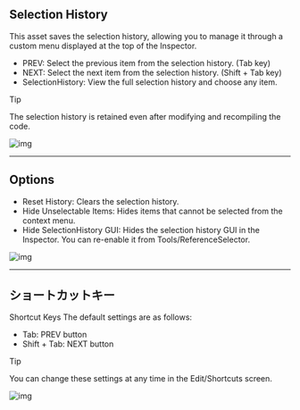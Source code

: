 ## Selection History

This asset saves the selection history, allowing you to manage it through a custom menu displayed at the top of the Inspector.

- PREV: Select the previous item from the selection history. (Tab key)
- NEXT: Select the next item from the selection history. (Shift + Tab key)
- SelectionHistory: View the full selection history and choose any item.

> [!TIP]
> The selection history is retained even after modifying and recompiling the code.

![img](https://emptybraces.github.io/reference-selector/images/selection_history1.jpg)

---
## Options
- Reset History: Clears the selection history.
- Hide Unselectable Items: Hides items that cannot be selected from the context menu.
- Hide SelectionHistory GUI: Hides the selection history GUI in the Inspector. You can re-enable it from Tools/ReferenceSelector.

![img](https://emptybraces.github.io/reference-selector/images/selection_history2.jpg)

---
## ショートカットキー
Shortcut Keys
The default settings are as follows:

- Tab: PREV button
- Shift + Tab: NEXT button

> [!TIP]
> You can change these settings at any time in the Edit/Shortcuts screen.

![img](https://emptybraces.github.io/reference-selector/images/selection_history3.jpg)
